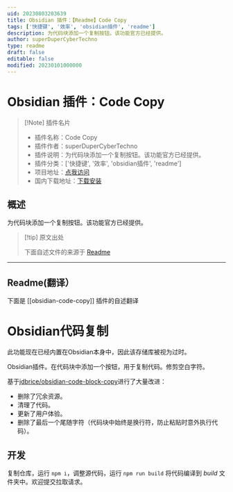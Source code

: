 ```yaml
---
uid: 20230803203639
title: Obsidian 插件：【Readme】Code Copy
tags: ['快捷键', '效率', 'obsidian插件', 'readme']
description: 为代码块添加一个复制按钮。该功能官方已经提供。
author: superDuperCyberTechno
type: readme
draft: false
editable: false
modified: 20230101000000
---
```


# Obsidian 插件：Code Copy

> [!Note] 插件名片
> - 插件名称：Code Copy
> - 插件作者：superDuperCyberTechno
> - 插件说明：为代码块添加一个复制按钮。该功能官方已经提供。
> - 插件分类：['快捷键', '效率', 'obsidian插件', 'readme']
> - 项目地址：[点我访问](https://github.com/superDuperCyberTechno/obsidian-code-copy)
> - 国内下载地址：[下载安装](https://pkmer.cn/products/plugin/pluginMarket/?obsidian-code-copy)

## 概述

为代码块添加一个复制按钮。该功能官方已经提供。



> [!tip] 原文出处
> 
>下面自述文件的来源于 [Readme](https://ghproxy.net/https://raw.githubusercontent.com/superDuperCyberTechno/obsidian-code-copy/master/README.md)
> 

---

## Readme(翻译）

下面是 [[obsidian-code-copy]] 插件的自述翻译


# Obsidian代码复制

此功能现在已经内置在Obsidian本身中，因此该存储库被视为过时。

Obsidian插件。在代码块中添加一个按钮，用于复制代码。修剪空白字符。

基于[jdbrice/obsidian-code-block-copy](https://github.com/jdbrice/obsidian-code-block-copy)进行了大量改进：

* 删除了冗余资源。
* 清理了代码。
* 更新了用户体验。
* 删除了最后一个尾随字符（代码块中始终是换行符，防止粘贴时意外执行代码）。

## 开发
复制仓库，运行 `npm i`，调整源代码，运行 `npm run build` 将代码编译到 _build_ 文件夹中。欢迎提交拉取请求。



